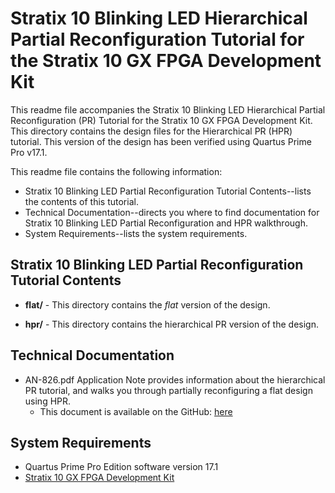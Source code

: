# Stratix 10 Blinking LED Hierarchical Partial Reconfiguration Tutorial for the Stratix 10 GX FPGA Development Kit

This readme file accompanies the Stratix 10 Blinking LED Hierarchical Partial Reconfiguration (PR) Tutorial for the Stratix 10 GX FPGA Development Kit. This directory contains the design files for the Hierarchical PR (HPR) tutorial. This version of the design has been verified using Quartus Prime Pro v17.1.

This readme file contains the following information:

*  Stratix 10 Blinking LED Partial Reconfiguration Tutorial Contents--lists the contents of this tutorial.
*  Technical Documentation--directs you where to find documentation for Stratix 10 Blinking LED Partial Reconfiguration and HPR walkthrough.
*  System Requirements--lists the system requirements.

## Stratix 10 Blinking LED Partial Reconfiguration Tutorial Contents

*  **flat/** - This directory contains the *flat* version of the design. 

*  **hpr/** - This directory contains the hierarchical PR version of the design. 

## Technical Documentation

*  AN-826.pdf Application Note provides information about the hierarchical PR tutorial, and walks you through partially reconfiguring a flat design using HPR.
   *  This document is available on the GitHub: [here](AN-826.pdf)

## System Requirements

*  Quartus Prime Pro Edition software version 17.1
*  [Stratix 10 GX FPGA Development Kit](https://www.altera.com/products/boards_and_kits/dev-kits/altera/kit-s10-fpga.html)
